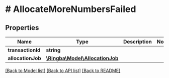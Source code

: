 # # AllocateMoreNumbersFailed

## Properties

Name | Type | Description | Notes
------------ | ------------- | ------------- | -------------
**transactionId** | **string** |  |
**allocationJob** | [**\Ringba\Model\AllocationJob**](AllocationJob.md) |  |

[[Back to Model list]](../../README.md#models) [[Back to API list]](../../README.md#endpoints) [[Back to README]](../../README.md)
